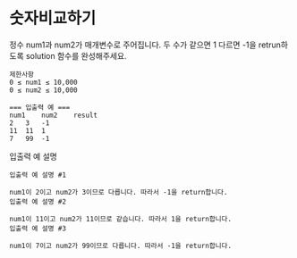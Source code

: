# 숫자비교하기

<p>
정수 num1과 num2가 매개변수로 주어집니다. 두 수가 같으면 1 다르면 -1을 retrun하도록 solution 함수를 완성해주세요.
</p>

```
제한사항
0 ≤ num1 ≤ 10,000
0 ≤ num2 ≤ 10,000

=== 입출력 예 ===
num1	num2	result
2	3	-1
11	11	1
7	99	-1
```

<p>입출력 예 설명</p>

```
입출력 예 설명 #1

num1이 2이고 num2가 3이므로 다릅니다. 따라서 -1을 return합니다.
입출력 예 설명 #2

num1이 11이고 num2가 11이므로 같습니다. 따라서 1을 return합니다.
입출력 예 설명 #3

num1이 7이고 num2가 99이므로 다릅니다. 따라서 -1을 return합니다.
```


